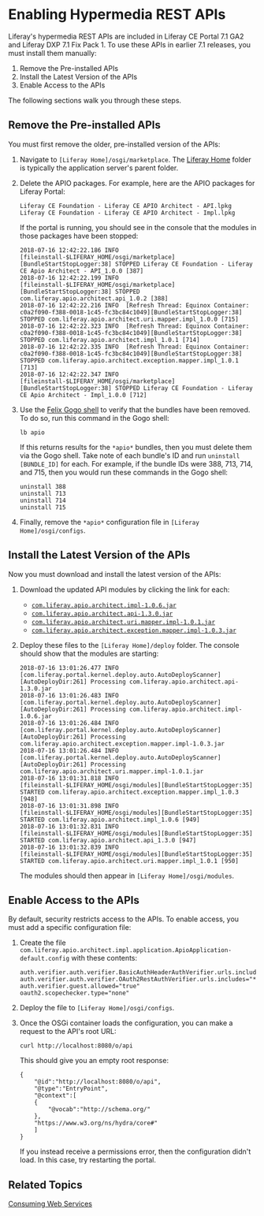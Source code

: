 # Enabling Hypermedia REST APIs [](id=enabling-hypermedia-rest-apis)

Liferay's hypermedia REST APIs are included in Liferay CE Portal 7.1 GA2 and 
Liferay DXP 7.1 Fix Pack 1. To use these APIs in earlier 7.1 releases, you must 
install them manually: 

1.  Remove the Pre-installed APIs
2.  Install the Latest Version of the APIs
3.  Enable Access to the APIs

The following sections walk you through these steps. 

## Remove the Pre-installed APIs [](id=remove-the-pre-installed-apis)

You must first remove the older, pre-installed version of the APIs: 

1.  Navigate to `[Liferay Home]/osgi/marketplace`. The 
    [Liferay Home](/discover/deployment/-/knowledge_base/7-1/installing-liferay#liferay-home) 
    folder is typically the application server's parent folder. 

2.  Delete the APIO packages. For example, here are the APIO packages for 
    Liferay Portal: 

        Liferay CE Foundation - Liferay CE APIO Architect - API.lpkg 
        Liferay CE Foundation - Liferay CE APIO Architect - Impl.lpkg

    If the portal is running, you should see in the console that the modules in 
    those packages have been stopped: 

        2018-07-16 12:42:22.186 INFO  [fileinstall-$LIFERAY_HOME/osgi/marketplace][BundleStartStopLogger:38] STOPPED Liferay CE Foundation - Liferay CE Apio Architect - API_1.0.0 [387]
        2018-07-16 12:42:22.199 INFO  [fileinstall-$LIFERAY_HOME/osgi/marketplace][BundleStartStopLogger:38] STOPPED com.liferay.apio.architect.api_1.0.2 [388]
        2018-07-16 12:42:22.216 INFO  [Refresh Thread: Equinox Container: c0a2f090-f388-0018-1c45-fc3bc84c1049][BundleStartStopLogger:38] STOPPED com.liferay.apio.architect.uri.mapper.impl_1.0.0 [715]
        2018-07-16 12:42:22.323 INFO  [Refresh Thread: Equinox Container: c0a2f090-f388-0018-1c45-fc3bc84c1049][BundleStartStopLogger:38] STOPPED com.liferay.apio.architect.impl_1.0.1 [714]
        2018-07-16 12:42:22.335 INFO  [Refresh Thread: Equinox Container: c0a2f090-f388-0018-1c45-fc3bc84c1049][BundleStartStopLogger:38] STOPPED com.liferay.apio.architect.exception.mapper.impl_1.0.1 [713]
        2018-07-16 12:42:22.347 INFO  [fileinstall-$LIFERAY_HOME/osgi/marketplace][BundleStartStopLogger:38] STOPPED Liferay CE Foundation - Liferay CE Apio Architect - Impl_1.0.0 [712]

3.  Use the 
    [Felix Gogo shell](/develop/reference/-/knowledge_base/7-1/using-the-felix-gogo-shell) 
    to verify that the bundles have been removed. To do so, run this command in 
    the Gogo shell: 

        lb apio

    If this returns results for the `*apio*` bundles, then you must delete them
    via the Gogo shell. Take note of each bundle's ID and run `uninstall
    [BUNDLE_ID]` for each. For example, if the bundle IDs were 388, 713, 714,
    and 715, then you would run these commands in the Gogo shell: 

        uninstall 388
        uninstall 713
        uninstall 714
        uninstall 715

4.  Finally, remove the `*apio*` configuration file in 
    `[Liferay Home]/osgi/configs`. 

## Install the Latest Version of the APIs [](id=install-the-latest-version-of-the-apis)

Now you must download and install the latest version of the APIs: 

1.  Download the updated API modules by clicking the link for each: 

    -   [`com.liferay.apio.architect.impl-1.0.6.jar`](http://central.maven.org/maven2/com/liferay/com.liferay.apio.architect.impl/1.0.6/com.liferay.apio.architect.impl-1.0.6.jar)
    -   [`com.liferay.apio.architect.api-1.3.0.jar`](http://central.maven.org/maven2/com/liferay/com.liferay.apio.architect.api/1.3.0/com.liferay.apio.architect.api-1.3.0.jar)
    -   [`com.liferay.apio.architect.uri.mapper.impl-1.0.1.jar`](http://central.maven.org/maven2/com/liferay/com.liferay.apio.architect.uri.mapper.impl/1.0.1/com.liferay.apio.architect.uri.mapper.impl-1.0.1.jar)
    -   [`com.liferay.apio.architect.exception.mapper.impl-1.0.3.jar`](http://central.maven.org/maven2/com/liferay/com.liferay.apio.architect.exception.mapper.impl/1.0.3/com.liferay.apio.architect.exception.mapper.impl-1.0.3.jar) 

2.  Deploy these files to the `[Liferay Home]/deploy` folder. The console should 
    show that the modules are starting: 

        2018-07-16 13:01:26.477 INFO  [com.liferay.portal.kernel.deploy.auto.AutoDeployScanner][AutoDeployDir:261] Processing com.liferay.apio.architect.api-1.3.0.jar
        2018-07-16 13:01:26.483 INFO  [com.liferay.portal.kernel.deploy.auto.AutoDeployScanner][AutoDeployDir:261] Processing com.liferay.apio.architect.impl-1.0.6.jar
        2018-07-16 13:01:26.484 INFO  [com.liferay.portal.kernel.deploy.auto.AutoDeployScanner][AutoDeployDir:261] Processing com.liferay.apio.architect.exception.mapper.impl-1.0.3.jar
        2018-07-16 13:01:26.484 INFO  [com.liferay.portal.kernel.deploy.auto.AutoDeployScanner][AutoDeployDir:261] Processing com.liferay.apio.architect.uri.mapper.impl-1.0.1.jar
        2018-07-16 13:01:31.818 INFO  [fileinstall-$LIFERAY_HOME/osgi/modules][BundleStartStopLogger:35] STARTED com.liferay.apio.architect.exception.mapper.impl_1.0.3 [948]
        2018-07-16 13:01:31.898 INFO  [fileinstall-$LIFERAY_HOME/osgi/modules][BundleStartStopLogger:35] STARTED com.liferay.apio.architect.impl_1.0.6 [949]
        2018-07-16 13:01:32.831 INFO  [fileinstall-$LIFERAY_HOME/osgi/modules][BundleStartStopLogger:35] STARTED com.liferay.apio.architect.api_1.3.0 [947]
        2018-07-16 13:01:32.839 INFO  [fileinstall-$LIFERAY_HOME/osgi/modules][BundleStartStopLogger:35] STARTED com.liferay.apio.architect.uri.mapper.impl_1.0.1 [950]

    The modules should then appear in `[Liferay Home]/osgi/modules`. 

## Enable Access to the APIs [](id=enable-access-to-the-apis)

By default, security restricts access to the APIs. To enable access, you must 
add a specific configuration file: 

1.  Create the file 
    `com.liferay.apio.architect.impl.application.ApioApplication-default.config` 
    with these contents: 

        auth.verifier.auth.verifier.BasicAuthHeaderAuthVerifier.urls.includes="*"
        auth.verifier.auth.verifier.OAuth2RestAuthVerifier.urls.includes="*"
        auth.verifier.guest.allowed="true"
        oauth2.scopechecker.type="none"

2.  Deploy the file to `[Liferay Home]/osgi/configs`. 

3.  Once the OSGi container loads the configuration, you can make a request to
    the API's root URL:

        curl http://localhost:8080/o/api

    This should give you an empty root response: 

        {
            "@id":"http://localhost:8080/o/api",
            "@type":"EntryPoint",
            "@context":[  
            {  
                "@vocab":"http://schema.org/"
            },
            "https://www.w3.org/ns/hydra/core#"
            ]
        }

    If you instead receive a permissions error, then the configuration didn't 
    load. In this case, try restarting the portal. 

## Related Topics [](id=related-topics)

[Consuming Web Services](/develop/tutorials/-/knowledge_base/7-1/consuming-web-services)
